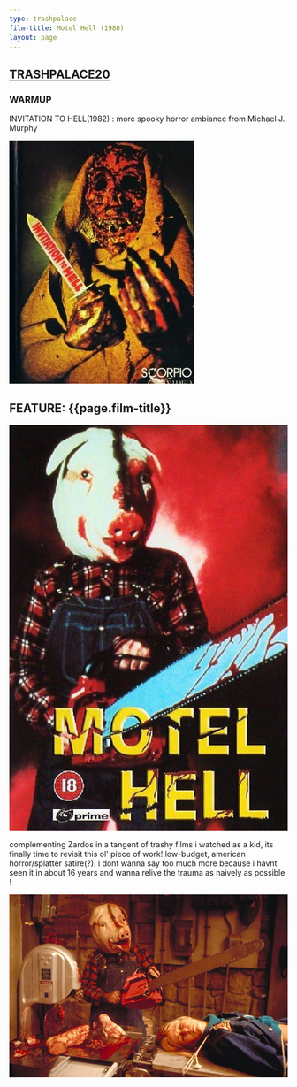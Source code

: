 ```yaml
---
type: trashpalace
film-title: Motel Hell (1980)
layout: page
---
```


## [TRASHPALACE20]({{page.url}})

### WARMUP
 INVITATION TO HELL(1982) : more spooky horror ambiance from Michael J. Murphy

![warmupfilm](/images/trashpalace/TP20-warmup0.jpg)

## FEATURE: {{page.film-title}}

![poster](/images/trashpalace/TP20-0.jpg)

complementing Zardos in a tangent of trashy films i watched as a kid, its finally time to revisit this ol' piece of work! low-budget, american horror/splatter satire(?). i dont wanna say too much more because i havnt seen it in about 16 years and wanna relive the trauma as naively as possible !

![poster](/images/trashpalace/TP20-1.jpg)




